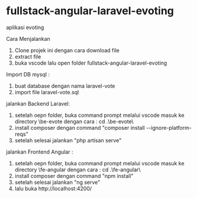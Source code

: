 # fullstack-angular-laravel-evoting
aplikasi evoting

Cara Menjalankan
1. Clone projek ini dengan cara download file
2. extract file
3. buka vscode lalu open folder fullstack-angular-laravel-evoting

Import DB mysql :
1. buat database dengan nama laravel-vote
2. import file laravel-vote.sql

jalankan Backend Laravel:
1. setelah oepn folder, buka command prompt melalui vscode masuk ke directory \be-evote dengan cara : cd .\be-evote\
2. install composer dengan command "composer install --ignore-platform-reqs"
3. setelah selesai jalankan "php artisan serve"

jalankan Frontend Angular :
1. setelah oepn folder, buka command prompt melalui vscode masuk ke directory \fe-angular dengan cara : cd .\fe-angular\
2. install composer dengan command "npm install"
3. setelah selesai jalankan "ng serve"
4. lalu buka http://localhost:4200/
